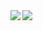 <a href="https://github.com/Y-T-2525">
  <img align="left" src="https://github-readme-stats.vercel.app/api?username=Y-T-2525&count_private=true&show_icons=true" />
</a>
<a href="https://github.com/Y-T2525">
  <img align="left" src="https://github-readme-stats.vercel.app/api/top-langs/?username=Y-T-2525" />
</a>
